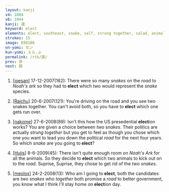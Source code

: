 ```yaml
---
layout: kanji
v4: 1804
v6: 1944
kanji: 選
keyword: elect
elements: elect, southeast, snake, self, strung together, salad, animal legs, eight, road, snake2, self2
strokes: 15
image: E981B8
on-yomi: セン
kun-yomi: えら.ぶ
permalink: /rtk/選/
prev: 恭
next: 殿
---
```


1) [<a href="http://kanji.koohii.com/profile/joesan">joesan</a>] 17-12-2007(162): There were so many <em>snakes</em> on the <em>road</em> to <em>Noah&#039;s ark</em> so they had to<strong> elect</strong> which two would represent the <em>snake</em> species.

2) [<a href="http://kanji.koohii.com/profile/Raichu">Raichu</a>] 20-6-2007(121): You&#039;re driving on the road and you see two snakes together. You can&#039;t avoid both, so you have to<strong> elect</strong> which one gets run over.

3) [<a href="http://kanji.koohii.com/profile/nakome">nakome</a>] 27-6-2008(89): Isn&#039;t this how the US presedential<strong> elect</strong>ion works? You are given a choice between <em>two snakes</em>. Their politics are actually <em>strung together</em> but you get to feel as though you chose which one you want to lead you down the political <em>road</em> for the next four years. So which <em>snake</em> are you going to<strong> elect</strong>?

4) [<a href="http://kanji.koohii.com/profile/Hujis">Hujis</a>] 8-6-2009(45): There isn&#039;t quite enough room on <em>Noah&#039;s Ark</em> for all the animals. So they decide to<strong> elect</strong> which two animals to kick out on to the <em>road</em>. Suprise, Suprise, they chose to get rid of the <em>two snakes</em>.

5) [<a href="http://kanji.koohii.com/profile/meolox">meolox</a>] 24-2-2008(13): Who am I going to<strong> elect</strong>, both the candidates are <em>two snakes</em> who <em>together</em> both promise a <em>road</em> to better government, you know what I think I&#039;ll stay home on<strong> elect</strong>ion day.

